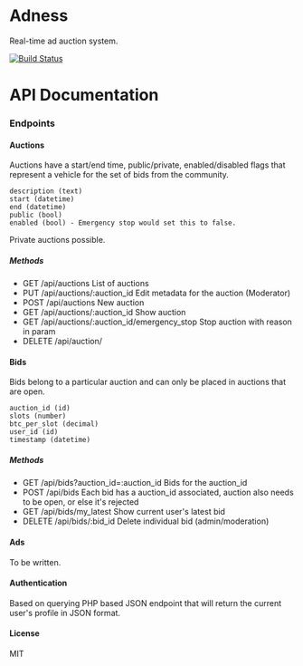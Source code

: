 # Adness

Real-time ad auction system.

[![Build Status](https://travis-ci.org/slickage/adness-api.png?branch=master)](https://travis-ci.org/slickage/adness-api)

# API Documentation

### Endpoints

#### Auctions
Auctions have a start/end time, public/private, enabled/disabled flags that represent a vehicle for the set of bids from the community.

```
description (text)
start (datetime)
end (datetime)
public (bool)
enabled (bool) - Emergency stop would set this to false. 
```

Private auctions possible.

##### Methods

* GET /api/auctions List of auctions
* PUT /api/auctions/:auction_id Edit metadata for the auction (Moderator)
* POST /api/auctions New auction
* GET /api/auctions/:auction_id Show auction
* GET /api/auctions/:auction_id/emergency_stop Stop auction with reason in param
* DELETE /api/auction/

#### Bids
Bids belong to a particular auction and can only be placed in auctions that are open.

```
auction_id (id)
slots (number)
btc_per_slot (decimal)
user_id (id)
timestamp (datetime)
```

##### Methods

* GET /api/bids?auction_id=:auction_id Bids for the auction_id
* POST /api/bids Each bid has a auction_id associated, auction also needs to be open, or else it's rejected
* GET /api/bids/my_latest Show current user's latest bid
* DELETE /api/bids/:bid_id Delete individual bid (admin/moderation)

#### Ads

To be written.

#### Authentication

Based on querying PHP based JSON endpoint that will return the current user's profile in JSON format.

#### License

MIT
